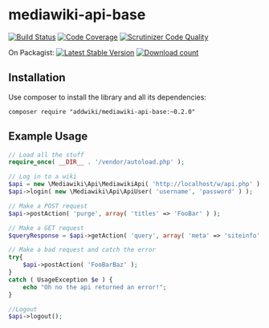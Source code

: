mediawiki-api-base
==================
[![Build Status](https://travis-ci.org/addwiki/mediawiki-api-base.svg?branch=master)](https://travis-ci.org/addwiki/mediawiki-api-base)
[![Code Coverage](https://scrutinizer-ci.com/g/addwiki/mediawiki-api-base/badges/coverage.png?b=master)](https://scrutinizer-ci.com/g/addwiki/mediawiki-api-base/?branch=master)
[![Scrutinizer Code Quality](https://scrutinizer-ci.com/g/addwiki/mediawiki-api-base/badges/quality-score.png?b=master)](https://scrutinizer-ci.com/g/addwiki/mediawiki-api-base/?branch=master)

On Packagist:
[![Latest Stable Version](https://poser.pugx.org/addwiki/mediawiki-api-base/version.png)](https://packagist.org/packages/addwiki/mediawiki-api-base)
[![Download count](https://poser.pugx.org/addwiki/mediawiki-api-base/d/total.png)](https://packagist.org/packages/addwiki/mediawiki-api-base)

## Installation

Use composer to install the library and all its dependencies:

	composer require "addwiki/mediawiki-api-base:~0.2.0"

## Example Usage

```php
// Load all the stuff
require_once( __DIR__ . '/vendor/autoload.php' );

// Log in to a wiki
$api = new \Mediawiki\Api\MediawikiApi( 'http://localhost/w/api.php' );
$api->login( new \Mediawiki\Api\ApiUser( 'username', 'password' ) );

// Make a POST request
$api->postAction( 'purge', array( 'titles' => 'FooBar' ) );

// Make a GET request
$queryResponse = $api->getAction( 'query', array( 'meta' => 'siteinfo' ) );

// Make a bad request and catch the error
try{
	$api->postAction( 'FooBarBaz' );
}
catch ( UsageException $e ) {
	echo "Oh no the api returned an error!";
}

//Logout
$api->logout();
```

